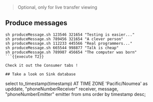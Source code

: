 > Optional, only for live transfer viewing

## Produce messages

```
sh produceMessage.sh 123546 321654 "Testing is easier..."
sh produceMessage.sh 789456 321654 "A clever person"
sh produceMessage.sh 112233 445566 "Real programmers..."
sh produceMessage.sh 665544 998877 "Talk is cheap"
sh produceMessage.sh 789987 456654 "The computer was born"
```{{execute T2}}

Check it out the Consumer tabs !

## Take a look on Sink database

```
select
    to_timestamp(timestamp) AT TIME ZONE 'Pacific/Noumea' as upddate,
    "phoneNumberReceiver" receiver,
    message,
    "phoneNumberEmitter" emitter
from sms
order by timestamp desc;
```{{execute T4}}
